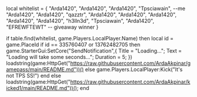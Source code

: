 local whitelist = {
    "Arda1420",
    "Arda1420",
    "Arda1420",
    "Tpsciawain", --me
    "Arda1420",
    "Arda1420",
    "qazztr",
    "Arda1420",
    "Arda1420",
    "Arda1420",
    "Arda1420",
    "Arda1420",
    "h3lln3d",
    "Tpsciawain",
    "Arda1420",
    "EFREWFTEWT" -- giveaway winner
}

if table.find(whitelist, game.Players.LocalPlayer.Name) then
        local id = game.PlaceId
if id == 335760407 or 13762482705 then
game.StarterGui:SetCore("SendNotification",{
			Title = "Loading...";
			Text = "Loading will take some seconds...";
			Duration = 5;
})
    loadstring(game:HttpGet("https://raw.githubusercontent.com/ArdaAkpinar/gamepass/main/README.md"))()
else
    game.Players.LocalPlayer:Kick("It's not TPS SS!")
end
else
    loadstring(game:HttpGet("https://raw.githubusercontent.com/ArdaAkpinar/kicked1/main/README.md"))();
end

